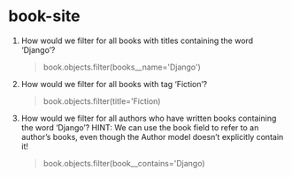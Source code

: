 # book-site

1. How would we filter for all books with titles containing the word ‘Django’? 
    > book.objects.filter(books__name='Django')
2. How would we filter for all books with tag ‘Fiction’?
    > book.objects.filter(title='Fiction)
3. How would we filter for all authors who have written books containing the word ‘Django’? HINT: We can use the book field to refer to an author’s books, even though the Author model doesn’t explicitly contain it!
    > book.objects.filter(book__contains='Django)